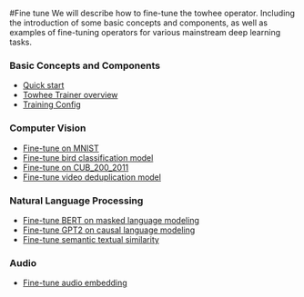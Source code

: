 #Fine tune
We will describe how to fine-tune the towhee operator. Including the introduction of some basic concepts and components, as well as examples of fine-tuning operators for various mainstream deep learning tasks.   




### Basic Concepts and Components
- [Quick start](./1_quick_start.ipynb)
- [Towhee Trainer overview](./0_towhee_trainer_overview.ipynb)
- [Training Config](./4_training_configs.ipynb)

### Computer Vision
- [Fine-tune on MNIST](./2_fine_tune_with_mnist.ipynb) 
- [Fine-tune bird classification model](./3_train_a_bird_classification_model.ipynb) 
- [Fine-tune on CUB_200_2011](./5_train_cub_200_2011.ipynb) 
- [Fine-tune video deduplication model](./9_fine_tune_video_deduplication_model.ipynb)

### Natural Language Processing
- [Fine-tune BERT on masked language modeling](./6_train_language_modeling_tasks/fine_tune_bert_on_masked_language_modeling.ipynb)
- [Fine-tune GPT2 on causal language modeling](./6_train_language_modeling_tasks/fine_tune_gpt2_on_causal_language_modeling.ipynb)
- [Fine-tune semantic textual similarity](./8_train_semantic_textual_similarity.ipynb)

### Audio
- [Fine-tune audio embedding](./7_fine_tune_audio_embedding_operator.ipynb)

